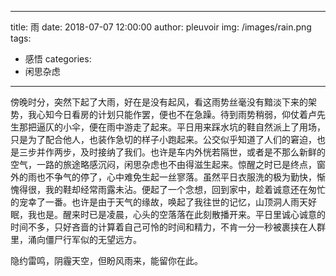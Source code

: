 
---
title: 雨
date: 2018-07-07 12:00:00
author: pleuvoir
img: /images/rain.png
tags:
  - 感悟
categories:
  - 闲思杂虑
---

傍晚时分，突然下起了大雨，好在是没有起风，看这雨势丝毫没有黯淡下来的架势，我心知今日看房的计划只能作罢，便也不在急躁。待到雨势稍弱，仰仗着卢先生那把逼仄的小伞，便在雨中游走了起来。平日用来踩水坑的鞋自然派上了用场，只是为了配合他人，也装作急切的样子小跑起来。公交似乎知道了人们的窘迫，也是三步并作两步，及时接纳了我们。也许是车内外恍若隔世，或者是不那么新鲜的空气，一路的旅途略感沉闷，闲思杂虑也不由得滋生起来。惊醒之时已是终点，窗外的雨也不争气的停了，心中难免生起一丝寥落。虽然平日衣服洗的极为勤快，惭愧得很，我的鞋却经常雨露未沾。便起了一个念想，回到家中，趁着诚意还在匆忙的宠幸了一番。也许是由于天气的缘故，唤起了我往世的记忆，山顶洞人雨天好眠，我也是。醒来时已是凌晨，心头的空落落在此刻散播开来。平日里诚心诚意的时间不多，只好吝啬的计算着自己可怜的时间和精力，不肯一分一秒被裹挟在人群里，涌向僵尸行军似的无望远方。

隐约雷鸣，阴霾天空，但盼风雨来，能留你在此。